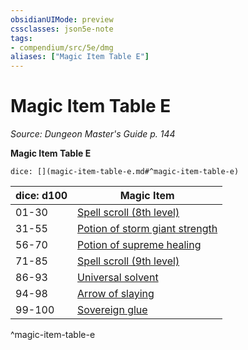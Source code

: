 ```yaml
---
obsidianUIMode: preview
cssclasses: json5e-note
tags:
- compendium/src/5e/dmg
aliases: ["Magic Item Table E"]
---
```

# Magic Item Table E
*Source: Dungeon Master's Guide p. 144* 

**Magic Item Table E**

`dice: [](magic-item-table-e.md#^magic-item-table-e)`

| dice: d100 | Magic Item |
|------------|------------|
| 01-30 | [Spell scroll (8th level)](2-Mechanics/CLI/items/spell-scroll-8th-level.md) |
| 31-55 | [Potion of storm giant strength](2-Mechanics/CLI/items/potion-of-storm-giant-strength.md) |
| 56-70 | [Potion of supreme healing](2-Mechanics/CLI/items/potion-of-supreme-healing.md) |
| 71-85 | [Spell scroll (9th level)](2-Mechanics/CLI/items/spell-scroll-9th-level.md) |
| 86-93 | [Universal solvent](2-Mechanics/CLI/items/universal-solvent.md) |
| 94-98 | [Arrow of slaying](2-Mechanics/CLI/items/arrow-of-slaying.md) |
| 99-100 | [Sovereign glue](2-Mechanics/CLI/items/sovereign-glue.md) |
^magic-item-table-e